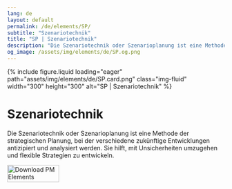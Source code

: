 ```yaml
---
lang: de
layout: default
permalink: /de/elements/SP/
subtitle: "Szenariotechnik"
title: "SP | Szenariotechnik"
description: "Die Szenariotechnik oder Szenarioplanung ist eine Methode der strategischen Planung, bei der verschiedene zukünftige Entwicklungen antizipiert und analysiert werden. Sie hilft, mit Unsicherheiten umzugehen und flexible Strategien zu entwickeln."
og_image: /assets/img/elements/de/SP.og.png
---
```


{% include figure.liquid loading="eager" path="assets/img/elements/de/SP.card.png" class="img-fluid" width="300" height="300" alt="SP | Szenariotechnik" %}

# Szenariotechnik

Die Szenariotechnik oder Szenarioplanung ist eine Methode der strategischen Planung, bei der verschiedene zukünftige Entwicklungen antizipiert und analysiert werden. Sie hilft, mit Unsicherheiten umzugehen und flexible Strategien zu entwickeln.

<a href="https://apps.apple.com/app/apple-store/id6738084498?pt=127441684&ct=website&mt=8">
  <img src="{{ "assets/img/en/appstore.png" | relative_url }}" width="120" height="40" alt="Download PM Elements">
</a>
